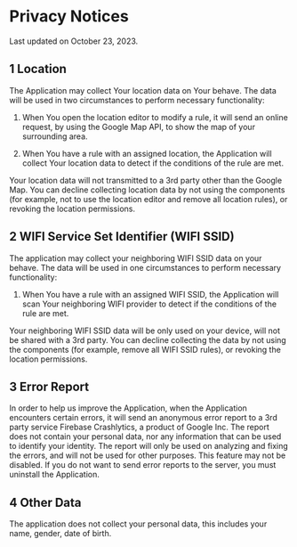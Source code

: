 [comment]: <> (Also need to update EULA.md when this is changed)

# Privacy Notices

Last updated on October 23, 2023.

## 1 Location

The Application may collect Your location data on Your behave. The data will be used in
two circumstances to perform necessary functionality:

1. When You open the location editor to modify a rule, it will send an online request,
   by using the Google Map API, to show the map of your surrounding area.

2. When You have a rule with an assigned location, the Application will collect Your location data
   to detect if the conditions of the rule are met.

Your location data will not transmitted to a 3rd party other than the Google Map. 
You can decline collecting location data by not using the components 
(for example, not to use the location editor and remove all location rules), 
or revoking the location permissions.

## 2 WIFI Service Set Identifier (WIFI SSID)

The application may collect your neighboring WIFI SSID data on your behave.
The data will be used in one circumstances to perform necessary functionality:

1. When You have a rule with an assigned WIFI SSID, the Application will scan Your neighboring
   WIFI provider to detect if the conditions of the rule are met.

Your neighboring WIFI SSID data will be only used on your device, will not be shared with
a 3rd party. You can decline collecting the data by not using the components
(for example, remove all WIFI SSID rules), or revoking the location permissions.

## 3 Error Report

In order to help us improve the Application, when the Application encounters certain errors,
it will send an anonymous error report to a 3rd party service Firebase Crashlytics, 
a product of Google Inc. The report does not contain your personal data, 
nor any information that can be used to identify your identity.
The report will only be used on analyzing and fixing the errors, 
and will not be used for other purposes. This feature may not be disabled.
If you do not want to send error reports to the server, you must uninstall the Application.

## 4 Other Data

The application does not collect your personal data, this includes your name, gender, date of birth.